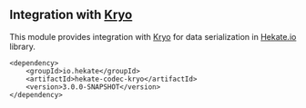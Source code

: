 ## Integration with [Kryo](https://github.com/EsotericSoftware/kryo)
 
This module provides integration with [Kryo](https://github.com/EsotericSoftware/kryo) for data serialization in 
[Hekate.io](https://github.com/hekate-io/hekate) library. 
 
 ```
 <dependency>
     <groupId>io.hekate</groupId>
     <artifactId>hekate-codec-kryo</artifactId>
     <version>3.0.0-SNAPSHOT</version>
 </dependency>
 ```

